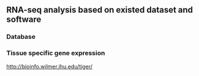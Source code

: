 ## RNA-seq analysis based on existed dataset and software

### Database
### Tissue specific gene expression
http://bioinfo.wilmer.jhu.edu/tiger/
